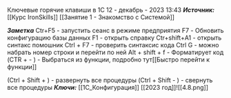 
Ключевые горячие клавиши в 1С
 12 - декабрь - 2023  13:43 
***Источник:***  [[Курс IronSkills]] [[Занятие 1 - Знакомство с Системой]]

***Заметка*** 
Ctr+F5 - запустить сеанс в режиме предприятия
F7 - Обновить конфигурацию базы данных
F1 - открыть справку
Ctr+shift+А1 - открыть синтакс помошник
Ctrl + F7 - проверить синтаксис кода
Ctrl G - можно набрать номер строки и перейти по ней
Alt + shift + f - Форматирует код
(CTR +  - ) - Выбраться  из функции, подробно тут[[Быстро перейти к функции]]

(Ctrl + Shift + ) -  развернуть все процедуры
(Ctrl + Shift - ) -  свернуть все процедуры
***Ключи:*** [[1С_Конфигурация]] [[2023 год]]![[4.8.png]]